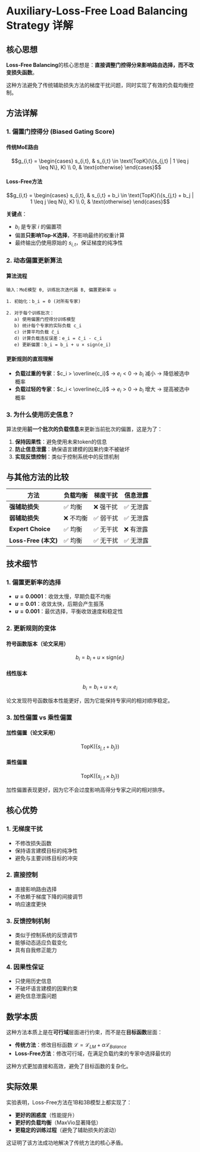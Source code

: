 # Auxiliary-Loss-Free Load Balancing Strategy 详解

## 核心思想

**Loss-Free Balancing**的核心思想是：**直接调整门控得分来影响路由选择，而不改变损失函数**。

这种方法避免了传统辅助损失方法的梯度干扰问题，同时实现了有效的负载均衡控制。

## 方法详解

### 1. 偏置门控得分 (Biased Gating Score)

#### 传统MoE路由
```math
g_{i,t} = \begin{cases}
s_{i,t}, & s_{i,t} \in \text{TopK}(\{s_{j,t} | 1 \leq j \leq N\}, K) \\
0, & \text{otherwise}
\end{cases}
```

#### Loss-Free方法
```math
g_{i,t} = \begin{cases}
s_{i,t}, & s_{i,t} + b_i \in \text{TopK}(\{s_{j,t} + b_j | 1 \leq j \leq N\}, K) \\
0, & \text{otherwise}
\end{cases}
```

**关键点**：
- $b_i$ 是专家 $i$ 的偏置项
- 偏置**只影响Top-K选择**，不影响最终的权重计算
- 最终输出仍使用原始的 $s_{i,t}$，保证梯度的纯净性

### 2. 动态偏置更新算法

#### 算法流程
```
输入：MoE模型 θ, 训练批次迭代器 B, 偏置更新率 u

1. 初始化：b_i = 0 (对所有专家)

2. 对于每个训练批次：
   a) 使用偏置门控得分训练模型
   b) 统计每个专家的实际负载 c_i
   c) 计算平均负载 c̄_i
   d) 计算负载违反误差：e_i = c̄_i - c_i
   e) 更新偏置：b_i = b_i + u × sign(e_i)
```

#### 更新规则的直观理解
- **负载过重的专家**：$c_i > \overline{c_i}$ → $e_i < 0$ → $b_i$ 减小 → 降低被选中概率
- **负载过轻的专家**：$c_i < \overline{c_i}$ → $e_i > 0$ → $b_i$ 增大 → 提高被选中概率

### 3. 为什么使用历史信息？

算法使用**前一个批次的负载信息**来更新当前批次的偏置，这是为了：

1. **保持因果性**：避免使用未来token的信息
2. **防止信息泄露**：确保语言建模的因果约束不被破坏
3. **实现反馈控制**：类似于控制系统中的反馈机制

## 与其他方法的比较

| 方法 | 负载均衡 | 梯度干扰 | 信息泄露 |
|------|----------|----------|----------|
| **强辅助损失** | ✅ 均衡 | ❌ 强干扰 | ✅ 无泄露 |
| **弱辅助损失** | ❌ 不均衡 | ✅ 弱干扰 | ✅ 无泄露 |
| **Expert Choice** | ✅ 均衡 | ✅ 无干扰 | ❌ 有泄露 |
| **Loss-Free (本文)** | ✅ 均衡 | ✅ 无干扰 | ✅ 无泄露 |

## 技术细节

### 1. 偏置更新率的选择
- **$u = 0.0001$**：收敛太慢，早期负载不均衡
- **$u = 0.01$**：收敛太快，后期会产生振荡
- **$u = 0.001$**：最优选择，平衡收敛速度和稳定性

### 2. 更新规则的变体

#### 符号函数版本（论文采用）
```math
b_i = b_i + u \times \text{sign}(e_i)
```

#### 线性版本
```math
b_i = b_i + u \times e_i
```

论文发现符号函数版本性能更好，因为它能保持专家间的相对顺序稳定。

### 3. 加性偏置 vs 乘性偏置

#### 加性偏置（论文采用）
```math
\text{TopK}(\{s_{j,t} + b_j\})
```

#### 乘性偏置
```math
\text{TopK}(\{s_{j,t} \times b_j\})
```

加性偏置表现更好，因为它不会过度影响高得分专家之间的相对排序。

## 核心优势

### 1. **无梯度干扰**
- 不修改损失函数
- 保持语言建模目标的纯净性
- 避免与主要训练目标的冲突

### 2. **直接控制**
- 直接影响路由选择
- 不依赖于梯度下降的间接调节
- 响应速度更快

### 3. **反馈控制机制**
- 类似于控制系统的反馈调节
- 能够动态适应负载变化
- 具有自我修正能力

### 4. **因果性保证**
- 只使用历史信息
- 不破坏语言建模的因果约束
- 避免信息泄露问题

## 数学本质

这种方法本质上是在**可行域**层面进行约束，而不是在**目标函数**层面：

- **传统方法**：修改目标函数 $\mathcal{L} = \mathcal{L}_{LM} + \alpha \mathcal{L}_{Balance}$
- **Loss-Free方法**：修改可行域，在满足负载约束的专家中选择最优的

这种方式更加直接和高效，避免了目标函数的复杂化。

## 实际效果

实验表明，Loss-Free方法在1B和3B模型上都实现了：
- **更好的困惑度**（性能提升）
- **更好的负载均衡**（MaxVio显著降低）
- **更稳定的训练过程**（避免了辅助损失的波动）

这证明了该方法成功地解决了传统方法的核心矛盾。
